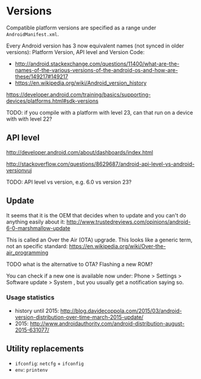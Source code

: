 # Versions

Compatible platform versions are specified as a range under `AndroidManifest.xml`.

Every Android version has 3 now equivalent names (not synced in older versions): Platform Version, API level and Version Code:

- <http://android.stackexchange.com/questions/11400/what-are-the-names-of-the-various-versions-of-the-android-os-and-how-are-these/149217#149217>
- <https://en.wikipedia.org/wiki/Android_version_history>

<https://developer.android.com/training/basics/supporting-devices/platforms.html#sdk-versions>

TODO: if you compile with a platform with level 23, can that run on a device with with level 22?

## API level

<http://developer.android.com/about/dashboards/index.html>

<http://stackoverflow.com/questions/8629687/android-api-level-vs-android-versionvuj>

TODO: API level vs version, e.g. 6.0 vs version 23?

## Update

It seems that it is the OEM that decides when to update and you can't do anything easily about it: <http://www.trustedreviews.com/opinions/android-6-0-marshmallow-update>

This is called an Over the Air (OTA) upgrade. This looks like a generic term, not an specific standard: <https://en.wikipedia.org/wiki/Over-the-air_programming>

TODO what is the alternative to OTA? Flashing a new ROM?

You can check if a new one is available now under: Phone > Settings > Software update > System , but you usually get a notification saying so.

### Usage statistics

- history until 2015: <http://blog.davidecoppola.com/2015/03/android-version-distribution-over-time-march-2015-update/>
- 2015: <http://www.androidauthority.com/android-distribution-august-2015-631077/>

## Utility replacements

- `ifconfig`: `netcfg` + `ifconfig`
- `env`: `printenv`
